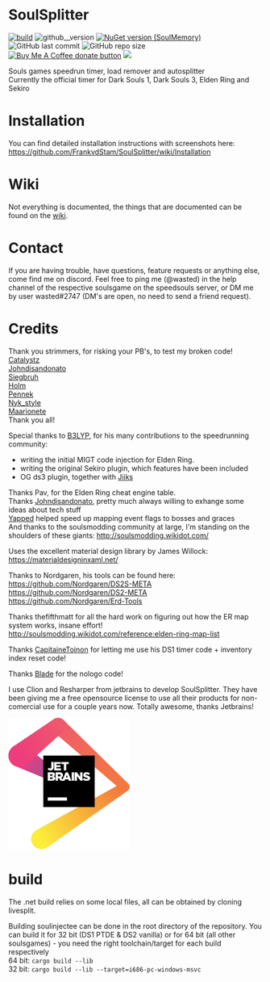 # SoulSplitter

[![build](https://img.shields.io/github/workflow/status/FrankvdStam/SoulSplitter/build)](https://github.com/FrankvdStam/SoulSplitter/actions) ![github__version](https://img.shields.io/github/v/release/FrankvdStam/SoulSplitter) [![NuGet version (SoulMemory)](https://img.shields.io/nuget/v/SoulMemory)](https://www.nuget.org/packages/SoulMemory/)  
![GitHub last commit](https://img.shields.io/github/last-commit/FrankvdStam/SoulSplitter) ![GitHub repo size](https://img.shields.io/github/repo-size/FrankvdStam/SoulSplitter)  
<a href="https://ko-fi.com/wasted1" title="Donate to this project using Buy Me A Coffee"><img src="https://img.shields.io/badge/buy%20me%20a%20coffee-donate-yellow.svg" alt="Buy Me A Coffee donate button" /></a> <a href="https://www.youtube.com/channel/UCyTI4G2CfhIV2_wNkTk4Pdw"><img src="https://img.shields.io/badge/-YouTube-red"></a>



Souls games speedrun timer, load remover and autosplitter  
Currently the official timer for Dark Souls 1, Dark Souls 3, Elden Ring and Sekiro  


# Installation
You can find detailed installation instructions with screenshots here: https://github.com/FrankvdStam/SoulSplitter/wiki/Installation

# Wiki
Not everything is documented, the things that are documented can be found on the [wiki](https://github.com/FrankvdStam/SoulSplitter/wiki).

# Contact
If you are having trouble, have questions, feature requests or anything else, come find me on discord. Feel free to ping me (@wasted) in the help channel of the respective soulsgame on the speedsouls server, or DM me by user wasted#2747 (DM's are open, no need to send a friend request).

# Credits

Thank you strimmers, for risking your PB's, to test my broken code!  
[Catalystz](https://www.twitch.tv/catalystz)  
[Johndisandonato](https://www.twitch.tv/johndisandonato)  
[Siegbruh](https://www.twitch.tv/siegbruh)  
[Holm](https://www.twitch.tv/holm_gg)  
[Pennek](https://www.twitch.tv/pennek)  
[Nyk_style](https://www.twitch.tv/nyk_style)  
[Maarionete](https://www.twitch.tv/maarionete)  
Thank you all!

Special thanks to [B3LYP](https://github.com/pawREP), for his many contributions to the speedrunning community:  
- writing the initial MIGT code injection for Elden Ring.  
- writing the original Sekiro plugin, which features have been included  
- OG ds3 plugin, together with [Jiiks](https://github.com/Jiiks/)  

Thanks Pav, for the Elden Ring cheat engine table.  
Thanks [Johndisandonato](https://github.com/veeenu), pretty much always willing to exhange some ideas about tech stuff  
[Yapped](https://github.com/vawser/Yapped-Rune-Bear) helped speed up mapping event flags to bosses and graces  
And thanks to the soulsmodding community at large, I'm standing on the shoulders of these giants: http://soulsmodding.wikidot.com/  

Uses the excellent material design library by James Willock: https://materialdesigninxaml.net/  

Thanks to Nordgaren, his tools can be found here:  
https://github.com/Nordgaren/DS2S-META  
https://github.com/Nordgaren/DS2-META  
https://github.com/Nordgaren/Erd-Tools  

Thanks thefifthmatt for all the hard work on figuring out how the ER map system works, insane effort! http://soulsmodding.wikidot.com/reference:elden-ring-map-list

Thanks [CapitaineToinon](https://github.com/CapitaineToinon/LiveSplit.DarkSoulsIGT) for letting me use his DS1 timer code + inventory index reset code!

Thanks [Blade](https://github.com/bladecoding/DarkSouls3RemoveIntroScreens) for the nologo code!  

I use Clion and Resharper from jetbrains to develop SoulSplitter. They have been giving me a free opensource license to use all their products for non-comercial use for a couple years now. Totally awesome, thanks Jetbrains!  

[![Alt jetbrainslogo](./jetbrains/jetbrains.svg)](https://www.jetbrains.com/?from=SoulSplitter)

# build

The .net build relies on some local files, all can be obtained by cloning livesplit.  

Building soulinjectee can be done in the root directory of the repository. You can build it for 32 bit (DS1 PTDE & DS2 vanilla) or for 64 bit (all other soulsgames) - you need the right toolchain/target for each build respectively  
64 bit: `cargo build --lib`  
32 bit: `cargo build --lib --target=i686-pc-windows-msvc`  
